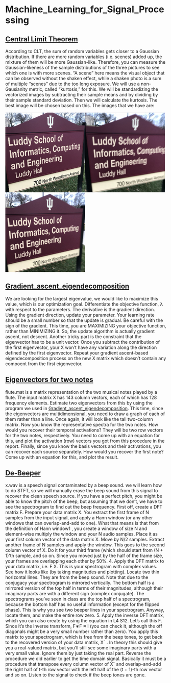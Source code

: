 # Machine_Learning_for_Signal_Processing

## [Central Limit Theorem](https://github.com/prajakta0111/Machine_Learning_for_Signal_Processing/blob/master/00_Central_Limit_theorem.ipynb)


According to CLT, the sum of random variables gets closer to a Gaussian distribution. If
there are more random variables (i.e. scenes) added up, the mixture of them will be more
Gaussian-like. Therefore, you can measure the Gaussian-likeness of the sample distributions
of the three pictures to see which one is with more scenes. “A scene” here means the visual
object that can be observed without the shaken effect, while a shaken photo is a sum of
multiple “scenes” due to the too long exposure.
We will use a non-Gausianity metric, called “kurtosis,” for this. 
We will be standardizing the vectorized images by subtracting their sample means and by dividing by their
sample standard deviation.
Then we will calculate the kurtosis. The best image will be chosen based on this.
The images that we have are:

<img align="left" width="250" height="250" src="https://github.com/prajakta0111/Machine_Learning_for_Signal_Processing/blob/master/images/luddy1.jpeg">
<img align="left" width="250" height="250" src="https://github.com/prajakta0111/Machine_Learning_for_Signal_Processing/blob/master/images/luddy2.jpeg">
<img  width="250" height="250" src="https://github.com/prajakta0111/Machine_Learning_for_Signal_Processing/blob/master/images/luddy3.jpeg">



## [Gradient_ascent_eigendecomposition](https://github.com/prajakta0111/Machine_Learning_for_Signal_Processing/blob/master/01_Gradient_ascent_eigendecomposition.ipynb)

We are looking for the largest eigenvalue, we would like to maximize this value, which is our
optimization goal. Differentiate the objective function, λ with respect to the parameters. The derivative is the gradient direction. Using the gradient direction, update your parameter. Your learning rate should be a small number so that the update is gradual. Be careful with the sign of the gradient. This time, you are MAXIMIZING your objective function, rather than MINIMIZING it. So, the update algorithm is actually gradient ascent, not descent. Another tricky part is the constraint that the eigenvector has to be a unit vector.
Once you subtract the contribution of the first eigenvector, your X won’t have
any variation along the direction defined by the first eigenvector. Repeat your gradient ascent-based eigendecomposition process on the new X matrix which
doesn’t contain any compoent from the first eigenvector.


## [Eigenvectors for two notes](https://github.com/prajakta0111/Machine_Learning_for_Signal_Processing/blob/master/02_Eigenvectors_for_two_notes.ipynb)

flute.mat is a matrix representation of the two musical notes played by a flute. The input matrix X has 143 column vectors, each of which has 128 frequency elements. Estimate two eigenvectors from this by using the program we used in [Gradient_ascent_eigendecomposition](https://github.com/prajakta0111/Machine_Learning_for_Signal_Processing/blob/master/01_Gradient_ascent_eigendecomposition.ipynb). This time, since the
eigenvectors are multidimensional, you need to draw a graph of each of them rather than a
line. Once again, it will look like the tall two-column matrix. Now you know the representative spectra for the two notes. How would you recover their
temporal activations? They will be two row vectors for the two notes, respectively. You need
to come up with an equation for this, and plot the activation (row) vectors you got from this
procedure in the report. Finally, since you know the basis vectors and their activations, you can recover each source
separately. How would you recover the first note? Come up with an equation for this, and
plot the result.

## [De-Beeper](https://github.com/prajakta0111/Machine_Learning_for_Signal_Processing/blob/master/03_De-Beeper.ipynb)
x.wav is a speech signal contaminated by a beep sound. we will learn how to do
STFT, so we will manually erase the beep sound from this signal to recover
the clean speech source. If you have a perfect pitch, you might be able to know the pitch of
the beep, but assuming that we don’t, we have to see the spectrogram to find
out the beep frequency. First off, create a DFT matrix F.
Prepare your data matrix X. You extract the first frame of N samples from the input signal,
and apply a Hann window (or any other windows that can overlap-and-add to one). What
that means is that from the definition of Hann window1
, you create a window of size N and
element-wise multiply the window and your N audio samples. Place it as your first column
vector of the data matrix X. Move by N/2 samples. Extract another frame of N samples
and apply the window. This goes to the second column vector of X. Do it for your third
frame (which should start from (N + 1)’th sample, and so on. Since you moved just by the
half of the frame size, your frames are overlapping each other by 50%.
4. Apply the DFT matrix to your data matrix, i.e. F X. This is your spectrogram with complex
values. See how it looks like (by taking magnitudes and plotting). Locate two thin horizontal
lines. They are from the beep sound. Note that due to the conjugacy your spectrogram is 
mirrored vertically. The bottom half is a mirrored version of the top half in terms of their
magnitudes, although their imaginary parts are with a different sign (complex conjugate).
The spectrograms you’ve seen in class are the top half of a spectrogram, because the bottom
half has no useful information (except for the flipped phase). This is why you see two beeper
lines in your spectrogram. Anyway, locate them, and make the entire row zero.
5. Apply the inverse DFT matrix, which you can also create by using the equation in L4 S12.
Let’s call this F. Since it’s the inverse transform, F∗F ≈ I (you can check it, although the
off diagonals might be a very small number rather than zero). You apply this matrix to your
spectrogram, which is free from the beep tones, to get back to the recovered version of your
data matrix, Xˆ . In theory this should give you a real-valued matrix, but you’ll still see some
imaginary parts with a very small value. Ignore them by just taking the real part. Reverse
 the procedure we did earlier to get the time domain signal. Basically it must be a procedure that
transpose every column vector of Xˆ and overlap-and-add the right half of t-th row vector
with the left half of the (t + 1)-th row vector and so on. Listen to the signal to check if the beep tones are gone.
